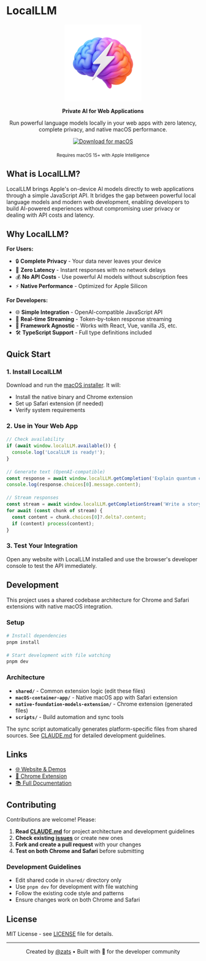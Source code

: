 # LocalLLM

<p align="center">
  <img src="docs/nfm.png" alt="LocalLLM Logo" width="200"/>
</p>

<p align="center">
  <strong>Private AI for Web Applications</strong>
</p>

<p align="center">
  Run powerful language models locally in your web apps with zero latency, complete privacy, and native macOS performance.
</p>

<p align="center">
  <a href="https://github.com/zats/local-llm/releases/latest/download/NativeFoundationModels.zip">
    <img src="https://img.shields.io/badge/Download-macOS%20App-blue?style=for-the-badge" alt="Download for macOS">
  </a>
</p>

<p align="center">
  <sub>Requires macOS 15+ with Apple Intelligence</sub>
</p>

## What is LocalLLM?

LocalLLM brings Apple's on-device AI models directly to web applications through a simple JavaScript API. It bridges the gap between powerful local language models and modern web development, enabling developers to build AI-powered experiences without compromising user privacy or dealing with API costs and latency.

## Why LocalLLM?

**For Users:**
- 🔒 **Complete Privacy** - Your data never leaves your device
- 🚀 **Zero Latency** - Instant responses with no network delays
- 💰 **No API Costs** - Use powerful AI models without subscription fees
- ⚡ **Native Performance** - Optimized for Apple Silicon

**For Developers:**
- 🌐 **Simple Integration** - OpenAI-compatible JavaScript API
- 📡 **Real-time Streaming** - Token-by-token response streaming
- 🔧 **Framework Agnostic** - Works with React, Vue, vanilla JS, etc.
- 🛠️ **TypeScript Support** - Full type definitions included

## Quick Start

### 1. Install LocalLLM
Download and run the [macOS installer](https://github.com/zats/local-llm/releases/latest/download/NativeFoundationModels.zip). It will:
- Install the native binary and Chrome extension
- Set up Safari extension (if needed)
- Verify system requirements

### 2. Use in Your Web App
```javascript
// Check availability
if (await window.localLLM.available()) {
  console.log('LocalLLM is ready!');
}

// Generate text (OpenAI-compatible)
const response = await window.localLLM.getCompletion('Explain quantum computing');
console.log(response.choices[0].message.content);

// Stream responses
const stream = await window.localLLM.getCompletionStream('Write a story');
for await (const chunk of stream) {
  const content = chunk.choices[0]?.delta?.content;
  if (content) process(content);
}
```

### 3. Test Your Integration
Open any website with LocalLLM installed and use the browser's developer console to test the API immediately.

## Development

This project uses a shared codebase architecture for Chrome and Safari extensions with native macOS integration.

### Setup
```bash
# Install dependencies
pnpm install

# Start development with file watching
pnpm dev
```

### Architecture
- **`shared/`** - Common extension logic (edit these files)
- **`macOS-container-app/`** - Native macOS app with Safari extension
- **`native-foundation-models-extension/`** - Chrome extension (generated files)
- **`scripts/`** - Build automation and sync tools

The sync script automatically generates platform-specific files from shared sources. See [CLAUDE.md](CLAUDE.md) for detailed development guidelines.

## Links

- [🌐 Website & Demos](https://zats.github.io/native-foundation-models/)
- [🔗 Chrome Extension](https://chromewebstore.google.com/detail/native-foundation-models/jjmocainopehgedhgjpanckkalhiodmj)
- [📚 Full Documentation](https://zats.github.io/native-foundation-models/docs/)

## Contributing

Contributions are welcome! Please:

1. **Read [CLAUDE.md](CLAUDE.md)** for project architecture and development guidelines
2. **Check existing [issues](https://github.com/zats/local-llm/issues)** or create new ones
3. **Fork and create a pull request** with your changes
4. **Test on both Chrome and Safari** before submitting

### Development Guidelines
- Edit shared code in `shared/` directory only
- Use `pnpm dev` for development with file watching
- Follow the existing code style and patterns
- Ensure changes work on both Chrome and Safari

## License

MIT License - see [LICENSE](LICENSE) file for details.

---

<p align="center">
  Created by <a href="https://x.com/zats">@zats</a> • Built with 🖤 for the developer community
</p>